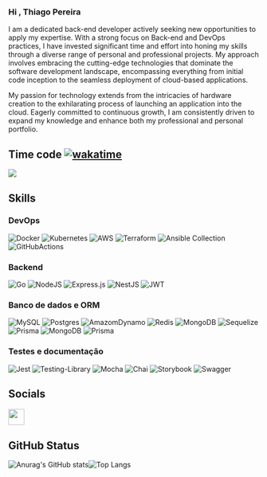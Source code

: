### Hi , Thiago Pereira

I am a dedicated back-end developer actively seeking new opportunities to apply my expertise. With a strong focus on Back-end and DevOps practices, I have invested significant time and effort into honing my skills through a diverse range of personal and professional projects. My approach involves embracing the cutting-edge technologies that dominate the software development landscape, encompassing everything from initial code inception to the seamless deployment of cloud-based applications.

My passion for technology extends from the intricacies of hardware creation to the exhilarating process of launching an application into the cloud. Eagerly committed to continuous growth, I am consistently driven to expand my knowledge and enhance both my professional and personal portfolio.

## Time code [![wakatime](https://wakatime.com/badge/user/018c1156-22be-4096-972e-08ec085f733f.svg)](https://wakatime.com/@018c1156-22be-4096-972e-08ec085f733f)

![](https://komarev.com/ghpvc/?username=titi0001&style=for-the-badge)

## Skills

### DevOps
![Docker](https://img.shields.io/badge/docker-%230db7ed.svg?style=for-the-badge&logo=docker&logoColor=white)
![Kubernetes](https://img.shields.io/badge/kubernetes-326ce5.svg?&style=for-the-badge&logo=kubernetes&logoColor=white)
![AWS](https://img.shields.io/badge/AWS-%23FF9900.svg?style=for-the-badge&logo=amazon-aws&logoColor=white)
![Terraform](https://img.shields.io/badge/Terraform-7B42BC?style=for-the-badge&logo=terraform&logoColor=white)
![Ansible Collection](https://img.shields.io/badge/Ansible-000000?style=for-the-badge&logo=ansible&logoColor=white)
![GitHubActions](https://img.shields.io/badge/GitHub_Actions-2088FF?style=for-the-badge&logo=github-actions&logoColor=white)

### Backend
![Go](https://img.shields.io/badge/go-%2300ADD8.svg?style=for-the-badge&logo=go&logoColor=white)
![NodeJS](https://img.shields.io/badge/node.js-6DA55F?style=for-the-badge&logo=node.js&logoColor=white)
![Express.js](https://img.shields.io/badge/express.js-%23404d59.svg?style=for-the-badge&logo=express&logoColor=%2361DAFB)
![NestJS](https://img.shields.io/badge/nestjs-%23E0234E.svg?style=for-the-badge&logo=nestjs&logoColor=white)
![JWT](https://img.shields.io/badge/JWT-black?style=for-the-badge&logo=JSON%20web%20tokens)

### Banco de dados e ORM
![MySQL](https://img.shields.io/badge/mysql-%2300f.svg?style=for-the-badge&logo=mysql&logoColor=white)
![Postgres](https://img.shields.io/badge/postgres-%23316192.svg?style=for-the-badge&logo=postgresql&logoColor=white)
![AmazomDynamo](https://img.shields.io/badge/Amazon%20DynamoDB-4053D6?style=for-the-badge&logo=Amazon%20DynamoDB&logoColor=white)
![Redis](https://img.shields.io/badge/redis-%23DD0031.svg?style=for-the-badge&logo=redis&logoColor=white)
![MongoDB](https://img.shields.io/badge/MongoDB-%234ea94b.svg?style=for-the-badge&logo=mongodb&logoColor=white)
![Sequelize](https://img.shields.io/badge/Sequelize-52B0E7?style=for-the-badge&logo=Sequelize&logoColor=white)
![Prisma](https://img.shields.io/badge/Prisma-3982CE?style=for-the-badge&logo=Prisma&logoColor=white)
![MongoDB](https://img.shields.io/badge/mongooose-%234ea94b.svg?style=for-the-badge&logo=mongoose&logoColor=white)
![Prisma](https://img.shields.io/badge/mongoose-880000?style=for-the-badge&logo=mongoose&logoColor=white)
###  Testes e documentação
![Jest](https://img.shields.io/badge/-jest-%23C21325?style=for-the-badge&logo=jest&logoColor=white)
![Testing-Library](https://img.shields.io/badge/-TestingLibrary-%23E33332?style=for-the-badge&logo=testing-library&logoColor=white)
![Mocha](https://img.shields.io/badge/MOCHA-6D4A31?style=for-the-badge&logo=mocha&logoColor=white)
![Chai](https://img.shields.io/badge/chai-974942?style=for-the-badge&logo=chai&logoColor=white)
![Storybook](https://img.shields.io/badge/-Storybook-FF4785?style=for-the-badge&logo=storybook&logoColor=white)
![Swagger](https://img.shields.io/badge/-Swagger-%23Clojure?style=for-the-badge&logo=swagger&logoColor=white)

## Socials

 <a href="https://www.linkedin.com/in/thiago-pereira-14996b117/" target="_blank" rel="noreferrer"><img src="https://raw.githubusercontent.com/danielcranney/readme-generator/main/public/icons/socials/linkedin.svg" width="32" height="32" /></a> 

## GitHub Status
![Anurag's GitHub stats](https://github-readme-stats.vercel.app/api?username=titi0001&show_icons=true&theme=radical)![Top Langs](https://github-readme-stats.vercel.app/api/top-langs/?username=titi0001&layout=compact&theme=radical)
